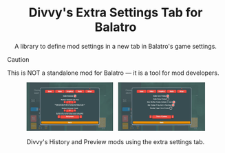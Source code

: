 <h1 align="center">Divvy's Extra Settings Tab for Balatro</h1>

<p align="center">A library to define mod settings in a new tab in Balatro's game settings.</p>

> [!CAUTION]
> This is NOT a standalone mod for Balatro &mdash; it is a tool for mod developers.

<p align="center">
<img src="imgs/DVSettings_Img-1.png" width="40%">
&nbsp;
<img src="imgs/DVSettings_Img-2.png" width="40%">
<p align="center">Divvy's History and Preview mods using the extra settings tab.</p>
</p>
